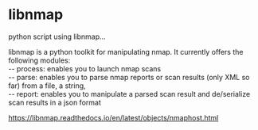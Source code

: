 # libnmap
python script using libnmap...

libnmap is a python toolkit for manipulating nmap. It currently offers the following modules:<br>
  -- process: enables you to launch nmap scans<br>
  -- parse: enables you to parse nmap reports or scan results (only XML so far) from a file, a string,<br>
  -- report: enables you to manipulate a parsed scan result and de/serialize scan results in a json format<br>

https://libnmap.readthedocs.io/en/latest/objects/nmaphost.html
